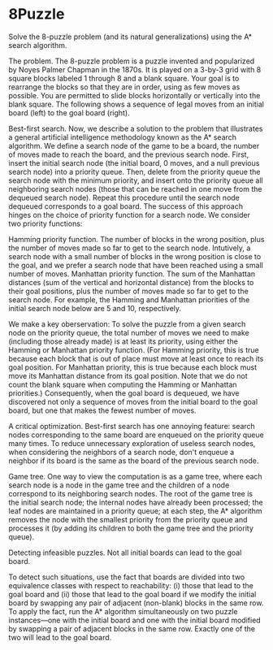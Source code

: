 8Puzzle
=======
Solve the 8-puzzle problem (and its natural generalizations) using the A* search algorithm.

The problem. The 8-puzzle problem is a puzzle invented and popularized by Noyes Palmer Chapman in the 1870s. It is played on a 3-by-3 grid with 8 square blocks labeled 1 through 8 and a blank square. Your goal is to rearrange the blocks so that they are in order, using as few moves as possible. You are permitted to slide blocks horizontally or vertically into the blank square. The following shows a sequence of legal moves from an initial board (left) to the goal board (right).


Best-first search. Now, we describe a solution to the problem that illustrates a general artificial intelligence methodology known as the A* search algorithm. We define a search node of the game to be a board, the number of moves made to reach the board, and the previous search node. First, insert the initial search node (the initial board, 0 moves, and a null previous search node) into a priority queue. Then, delete from the priority queue the search node with the minimum priority, and insert onto the priority queue all neighboring search nodes (those that can be reached in one move from the dequeued search node). Repeat this procedure until the search node dequeued corresponds to a goal board. The success of this approach hinges on the choice of priority function for a search node. We consider two priority functions:

Hamming priority function. The number of blocks in the wrong position, plus the number of moves made so far to get to the search node. Intutively, a search node with a small number of blocks in the wrong position is close to the goal, and we prefer a search node that have been reached using a small number of moves.
Manhattan priority function. The sum of the Manhattan distances (sum of the vertical and horizontal distance) from the blocks to their goal positions, plus the number of moves made so far to get to the search node.
For example, the Hamming and Manhattan priorities of the initial search node below are 5 and 10, respectively.


We make a key oberservation: To solve the puzzle from a given search node on the priority queue, the total number of moves we need to make (including those already made) is at least its priority, using either the Hamming or Manhattan priority function. (For Hamming priority, this is true because each block that is out of place must move at least once to reach its goal position. For Manhattan priority, this is true because each block must move its Manhattan distance from its goal position. Note that we do not count the blank square when computing the Hamming or Manhattan priorities.) Consequently, when the goal board is dequeued, we have discovered not only a sequence of moves from the initial board to the goal board, but one that makes the fewest number of moves.

A critical optimization. Best-first search has one annoying feature: search nodes corresponding to the same board are enqueued on the priority queue many times. To reduce unnecessary exploration of useless search nodes, when considering the neighbors of a search node, don't enqueue a neighbor if its board is the same as the board of the previous search node.


Game tree. One way to view the computation is as a game tree, where each search node is a node in the game tree and the children of a node correspond to its neighboring search nodes. The root of the game tree is the initial search node; the internal nodes have already been processed; the leaf nodes are maintained in a priority queue; at each step, the A* algorithm removes the node with the smallest priority from the priority queue and processes it (by adding its children to both the game tree and the priority queue).


Detecting infeasible puzzles. Not all initial boards can lead to the goal board.

To detect such situations, use the fact that boards are divided into two equivalence classes with respect to reachability: (i) those that lead to the goal board and (ii) those that lead to the goal board if we modify the initial board by swapping any pair of adjacent (non-blank) blocks in the same row. To apply the fact, run the A* algorithm simultaneously on two puzzle instances—one with the initial board and one with the initial board modified by swapping a pair of adjacent blocks in the same row. Exactly one of the two will lead to the goal board.
